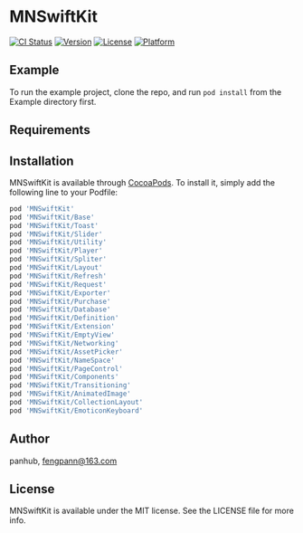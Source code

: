 # MNSwiftKit

[![CI Status](https://img.shields.io/travis/panhub/MNSwiftKit.svg?style=flat)](https://travis-ci.org/mellow/MNSwiftKit)
[![Version](https://img.shields.io/cocoapods/v/MNSwiftKit.svg?style=flat)](https://cocoapods.org/pods/MNSwiftKit)
[![License](https://img.shields.io/cocoapods/l/MNSwiftKit.svg?style=flat)](https://cocoapods.org/pods/MNSwiftKit)
[![Platform](https://img.shields.io/cocoapods/p/MNSwiftKit.svg?style=flat)](https://cocoapods.org/pods/MNSwiftKit)

## Example

To run the example project, clone the repo, and run `pod install` from the Example directory first.

## Requirements

## Installation

MNSwiftKit is available through [CocoaPods](https://cocoapods.org). To install
it, simply add the following line to your Podfile:

```ruby
pod 'MNSwiftKit'
pod 'MNSwiftKit/Base'
pod 'MNSwiftKit/Toast'
pod 'MNSwiftKit/Slider'
pod 'MNSwiftKit/Utility'
pod 'MNSwiftKit/Player'
pod 'MNSwiftKit/Spliter'
pod 'MNSwiftKit/Layout'
pod 'MNSwiftKit/Refresh'
pod 'MNSwiftKit/Request'
pod 'MNSwiftKit/Exporter'
pod 'MNSwiftKit/Purchase'
pod 'MNSwiftKit/Database'
pod 'MNSwiftKit/Definition'
pod 'MNSwiftKit/Extension'
pod 'MNSwiftKit/EmptyView'
pod 'MNSwiftKit/Networking'
pod 'MNSwiftKit/AssetPicker'
pod 'MNSwiftKit/NameSpace'
pod 'MNSwiftKit/PageControl'
pod 'MNSwiftKit/Components'
pod 'MNSwiftKit/Transitioning'
pod 'MNSwiftKit/AnimatedImage'
pod 'MNSwiftKit/CollectionLayout'
pod 'MNSwiftKit/EmoticonKeyboard'
```

## Author

panhub, fengpann@163.com

## License

MNSwiftKit is available under the MIT license. See the LICENSE file for more info.
